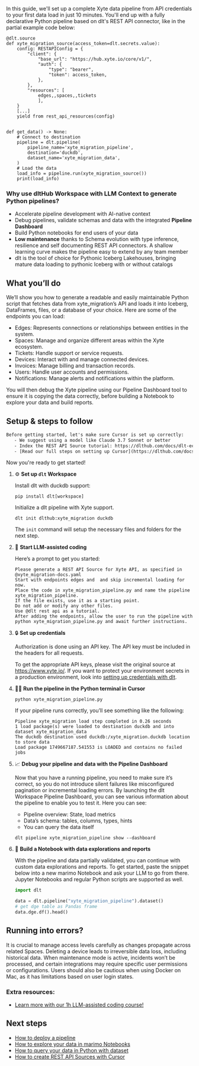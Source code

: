 In this guide, we'll set up a complete Xyte data pipeline from API credentials to your first data load in just 10 minutes. You'll end up with a fully declarative Python pipeline based on dlt's REST API connector, like in the partial example code below:

```python-outcome
@dlt.source
def xyte_migration_source(access_token=dlt.secrets.value):
    config: RESTAPIConfig = {
        "client": {
            "base_url": "https://hub.xyte.io/core/v1/",
            "auth": {
                "type": "bearer",
                "token": access_token,
            },
        },
        "resources": [
            edges,,spaces,,tickets
            ],
    }
    [...]
    yield from rest_api_resources(config)


def get_data() -> None:
    # Connect to destination
    pipeline = dlt.pipeline(
        pipeline_name='xyte_migration_pipeline',
        destination='duckdb',
        dataset_name='xyte_migration_data', 
    )
    # Load the data
    load_info = pipeline.run(xyte_migration_source())
    print(load_info) 
```

### Why use dltHub Workspace with LLM Context to generate Python pipelines?

- Accelerate pipeline development with AI-native context
- Debug pipelines, validate schemas and data with the integrated **Pipeline Dashboard**
- Build Python notebooks for end users of your data
- **Low maintenance** thanks to Schema evolution with type inference, resilience and self documenting REST API connectors. A shallow learning curve makes the pipeline easy to extend by any team member
- dlt is the tool of choice for Pythonic Iceberg Lakehouses, bringing mature data loading to pythonic Iceberg with or without catalogs

## What you’ll do

We’ll show you how to generate a readable and easily maintainable Python script that fetches data from xyte_migration’s API and loads it into Iceberg, DataFrames, files, or a database of your choice. Here are some of the endpoints you can load:

- Edges: Represents connections or relationships between entities in the system.
- Spaces: Manage and organize different areas within the Xyte ecosystem.
- Tickets: Handle support or service requests.
- Devices: Interact with and manage connected devices.
- Invoices: Manage billing and transaction records.
- Users: Handle user accounts and permissions.
- Notifications: Manage alerts and notifications within the platform.

You will then debug the Xyte pipeline using our Pipeline Dashboard tool to ensure it is copying the data correctly, before building a Notebook to explore your data and build reports.

## Setup & steps to follow

```default
Before getting started, let's make sure Cursor is set up correctly:
   - We suggest using a model like Claude 3.7 Sonnet or better
   - Index the REST API Source tutorial: https://dlthub.com/docs/dlt-ecosystem/verified-sources/rest_api/ and add it to context as **@dlt rest api**
   - [Read our full steps on setting up Cursor](https://dlthub.com/docs/dlt-ecosystem/llm-tooling/cursor-restapi#23-configuring-cursor-with-documentation)
```

Now you're ready to get started!

1. ⚙️ **Set up `dlt` Workspace**
    
    Install dlt with duckdb support:
    ```shell
    pip install dlt[workspace]
    ```

    Initialize a dlt pipeline with Xyte support.
    ```shell
    dlt init dlthub:xyte_migration duckdb
    ```

    The `init` command will setup the necessary files and folders for the next step.
    
2. 🤠 **Start LLM-assisted coding**
    
    Here’s a prompt to get you started:
    
    ```prompt
    Please generate a REST API Source for Xyte API, as specified in @xyte_migration-docs.yaml 
    Start with endpoints edges and  and skip incremental loading for now. 
    Place the code in xyte_migration_pipeline.py and name the pipeline xyte_migration_pipeline. 
    If the file exists, use it as a starting point. 
    Do not add or modify any other files. 
    Use @dlt rest api as a tutorial. 
    After adding the endpoints, allow the user to run the pipeline with python xyte_migration_pipeline.py and await further instructions.
    ```

    
3. 🔒 **Set up credentials** 
    
    Authorization is done using an API key. The API key must be included in the headers for all requests.
    
    To get the appropriate API keys, please visit the original source at https://www.xyte.io/.
    If you want to protect your environment secrets in a production environment, look into [setting up credentials with dlt](https://dlthub.com/docs/walkthroughs/add_credentials).
    
4. 🏃‍♀️ **Run the pipeline in the Python terminal in Cursor**
    
    ```shell
    python xyte_migration_pipeline.py
    ```
    
    If your pipeline runs correctly, you’ll see something like the following:
    
    ```shell
    Pipeline xyte_migration load step completed in 0.26 seconds
    1 load package(s) were loaded to destination duckdb and into dataset xyte_migration_data
    The duckdb destination used duckdb:/xyte_migration.duckdb location to store data
    Load package 1749667187.541553 is LOADED and contains no failed jobs
    ```
    
5. 📈 **Debug your pipeline and data with the Pipeline Dashboard**

    Now that you have a running pipeline, you need to make sure it’s correct, so you do not introduce silent failures like misconfigured pagination or incremental loading errors. By launching the dlt Workspace Pipeline Dashboard, you can see various information about the pipeline to enable you to test it. Here you can see:
    - Pipeline overview: State, load metrics
    - Data’s schema: tables, columns, types, hints
    - You can query the data itself
    
    ```shell
    dlt pipeline xyte_migration_pipeline show --dashboard
    ```
    
6. 🐍 **Build a Notebook with data explorations and reports**

    With the pipeline and data partially validated, you can continue with custom data explorations and reports. To get started, paste the snippet below into a new marimo Notebook and ask your LLM to go from there. Jupyter Notebooks and regular Python scripts are supported as well.

    
    ```python
    import dlt

   data = dlt.pipeline("xyte_migration_pipeline").dataset()
   # get dge table as Pandas frame
   data.dge.df().head()
    ```

## Running into errors?

It is crucial to manage access levels carefully as changes propagate across related Spaces. Deleting a device leads to irreversible data loss, including historical data. When maintenance mode is active, incidents won’t be processed, and certain integrations may require specific user permissions or configurations. Users should also be cautious when using Docker on Mac, as it has limitations based on user login states.

### Extra resources:

- [Learn more with our 1h LLM-assisted coding course!](https://www.youtube.com/watch?v=GGid70rnJuM)

## Next steps

- [How to deploy a pipeline](https://dlthub.com/docs/walkthroughs/deploy-a-pipeline)
- [How to explore your data in marimo Notebooks](https://dlthub.com/docs/general-usage/dataset-access/marimo)
- [How to query your data in Python with dataset](https://dlthub.com/docs/general-usage/dataset-access/dataset)
- [How to create REST API Sources with Cursor](https://dlthub.com/docs/dlt-ecosystem/llm-tooling/cursor-restapi)